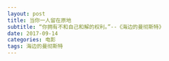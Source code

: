 ```yaml
---
layout: post
title: 当你一人留在原地
subtitle: “你拥有不和自己和解的权利。”--《海边的曼彻斯特》
date: 2017-09-14
categories: 电影
tags: 海边的曼彻斯特
---
```


